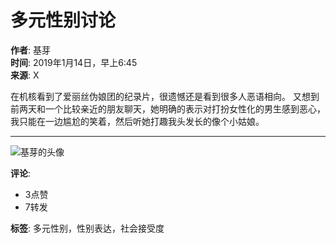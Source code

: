 # 多元性别讨论

**作者**: 基芽  
**时间**: 2019年1月14日，早上6:45  
**来源**: X  

在机核看到了爱丽丝伪娘团的纪录片，很遗憾还是看到很多人恶语相向。 又想到前两天和一个比较亲近的朋友聊天，她明确的表示对打扮女性化的男生感到恶心，我只能在一边尴尬的笑着，然后听她打趣我头发长的像个小姑娘。

---

![基芽的头像](https://pbs.twimg.com/profile_images/759588478535380992/Jg4PAjRw_normal.jpg)

**评论**:  
- 3点赞  
- 7转发  

**标签**: 多元性别，性别表达，社会接受度